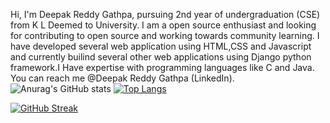 
Hi, I'm Deepak Reddy Gathpa, pursuing 2nd year of undergraduation (CSE) from K L Deemed to University. I am a open source enthusiast and looking for contributing to open source and working towards community learning. I have developed several web application using HTML,CSS and Javascript and currently builind several other web applications using Django python framework.I Have expertise with programming languages like C and Java. You can reach me @Deepak Reddy Gathpa (LinkedIn).  
![Anurag's GitHub stats](https://github-readme-stats.vercel.app/api?username=DeepakReddyG&show_icons=true)
[![Top Langs](https://github-readme-stats.vercel.app/api/top-langs/?username=DeepakReddyG&layout=compact)](https://github.com/anuraghazra/github-readme-stats)

[![GitHub Streak](https://streak-stats.demolab.com/?DeepakReddyG=DenverCoder1)](https://git.io/streak-stats) 
